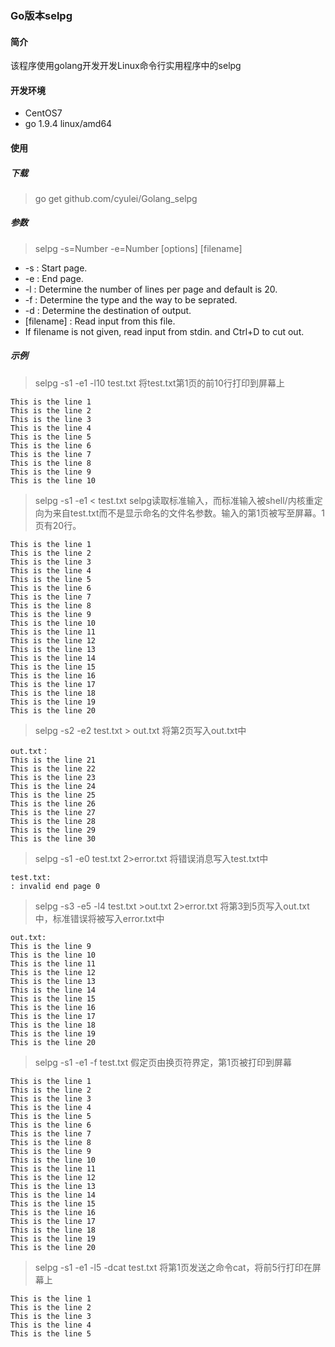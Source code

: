 ### Go版本selpg

#### 简介
该程序使用golang开发开发Linux命令行实用程序中的selpg

#### 开发环境
- CentOS7
- go 1.9.4 linux/amd64

#### 使用
##### 下载
> go get github.com/cyulei/Golang_selpg 
##### 参数
> selpg -s=Number -e=Number [options] [filename]


-    -s : Start page.
 -   -e : End page.
 -   -l : Determine the number of lines per page and default is 20.
-    -f : Determine the type and the way to be seprated.
 -   -d : Determine the destination of output.
 -   [filename] : Read input from this file.
 -   If filename is not given, read input from stdin. and Ctrl+D to cut out.
##### 示例

> selpg -s1 -e1 -l10 test.txt
> 将test.txt第1页的前10行打印到屏幕上
```
This is the line 1
This is the line 2
This is the line 3
This is the line 4
This is the line 5
This is the line 6
This is the line 7
This is the line 8
This is the line 9
This is the line 10
```

> selpg -s1 -e1 < test.txt
> selpg读取标准输入，而标准输入被shell/内核重定向为来自test.txt而不是显示命名的文件名参数。输入的第1页被写至屏幕。1页有20行。
```
This is the line 1
This is the line 2
This is the line 3
This is the line 4
This is the line 5
This is the line 6
This is the line 7
This is the line 8
This is the line 9
This is the line 10
This is the line 11
This is the line 12
This is the line 13
This is the line 14
This is the line 15
This is the line 16
This is the line 17
This is the line 18
This is the line 19
This is the line 20
```
> selpg -s2 -e2 test.txt > out.txt
> 将第2页写入out.txt中
```
out.txt：
This is the line 21
This is the line 22
This is the line 23
This is the line 24
This is the line 25
This is the line 26
This is the line 27
This is the line 28
This is the line 29
This is the line 30
```

>  selpg -s1 -e0 test.txt 2>error.txt
> 将错误消息写入test.txt中

```
test.txt:
: invalid end page 0
```

> selpg -s3 -e5 -l4 test.txt >out.txt 2>error.txt
> 将第3到5页写入out.txt中，标准错误将被写入error.txt中
```
out.txt:
This is the line 9
This is the line 10
This is the line 11
This is the line 12
This is the line 13
This is the line 14
This is the line 15
This is the line 16
This is the line 17
This is the line 18
This is the line 19
This is the line 20
```

> selpg -s1 -e1 -f test.txt
> 假定页由换页符界定，第1页被打印到屏幕

```
This is the line 1
This is the line 2
This is the line 3
This is the line 4
This is the line 5
This is the line 6
This is the line 7
This is the line 8
This is the line 9
This is the line 10
This is the line 11
This is the line 12
This is the line 13
This is the line 14
This is the line 15
This is the line 16
This is the line 17
This is the line 18
This is the line 19
This is the line 20
```

> selpg -s1 -e1 -l5 -dcat test.txt
> 将第1页发送之命令cat，将前5行打印在屏幕上
```
This is the line 1
This is the line 2
This is the line 3
This is the line 4
This is the line 5
```
